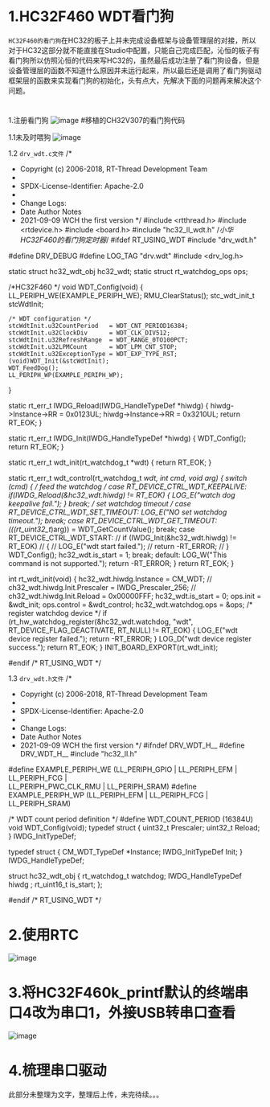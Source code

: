 # 1.HC32F460 WDT看门狗
`HC32F460的看门狗`在HC32的板子上并未完成设备框架与设备管理层的对接，所以对于HC32这部分就不能直接在Studio中配置，只能自己完成匹配，沁恒的板子有看门狗所以仿照沁恒的代码来写HC32的，虽然最后成功注册了看门狗设备，但是设备管理层的函数不知道什么原因并未运行起来，所以最后还是调用了看门狗驱动框架层的函数来实现看门狗的初始化，头有点大，先解决下面的问题再来解决这个问题。
#
1.注册看门狗
![image](https://github.com/Yaochenger/summer2022/blob/main/WangShun/Day4/3.picture/1.HC32F460%E6%B3%A8%E5%86%8C%E7%9C%8B%E9%97%A8%E7%8B%97.jpg)
#移植的CH32V307的看门狗代码

 1.1未及时喂狗
![image](https://github.com/Yaochenger/summer2022/blob/main/WangShun/Day4/3.picture/2.%E6%9C%AA%E5%8F%8A%E6%97%B6%E5%96%82%E7%8B%97%E7%B3%BB%E7%BB%9F%E5%A4%8D%E4%BD%8D.jpg)

1.2
`drv_wdt.c文件`
/*
 * Copyright (c) 2006-2018, RT-Thread Development Team
 *
 * SPDX-License-Identifier: Apache-2.0
 *
 * Change Logs:
 * Date           Author            Notes
 * 2021-09-09     WCH        the first version
 */
#include <rtthread.h>
#include <rtdevice.h>
#include <board.h>
#include "hc32_ll_wdt.h"
/*小华HC32F460的看门狗定时器*/
#ifdef RT_USING_WDT
#include "drv_wdt.h"

#define DRV_DEBUG
#define LOG_TAG             "drv.wdt"
#include <drv_log.h>

static struct hc32_wdt_obj hc32_wdt;
static struct rt_watchdog_ops ops;

/*HC32F460 */
void WDT_Config(void)
{
    LL_PERIPH_WE(EXAMPLE_PERIPH_WE);
    RMU_ClearStatus();
    stc_wdt_init_t stcWdtInit;

    /* WDT configuration */
    stcWdtInit.u32CountPeriod   = WDT_CNT_PERIOD16384;
    stcWdtInit.u32ClockDiv      = WDT_CLK_DIV512;
    stcWdtInit.u32RefreshRange  = WDT_RANGE_0TO100PCT;
    stcWdtInit.u32LPMCount      = WDT_LPM_CNT_STOP;
    stcWdtInit.u32ExceptionType = WDT_EXP_TYPE_RST;
    (void)WDT_Init(&stcWdtInit);
    WDT_FeedDog();
    LL_PERIPH_WP(EXAMPLE_PERIPH_WP);
}

static rt_err_t IWDG_Reload(IWDG_HandleTypeDef *hiwdg)
{
    hiwdg->Instance->RR = 0x0123UL;
    hiwdg->Instance->RR = 0x3210UL;
    return RT_EOK;
}

static rt_err_t IWDG_Init(IWDG_HandleTypeDef *hiwdg)
{
    WDT_Config();
    return RT_EOK;
}

static rt_err_t wdt_init(rt_watchdog_t *wdt)
{
    return RT_EOK;
}

static rt_err_t wdt_control(rt_watchdog_t *wdt, int cmd, void *arg)
{
    switch (cmd)
    {
        /* feed the watchdog */
    case RT_DEVICE_CTRL_WDT_KEEPALIVE:
        if(IWDG_Reload(&hc32_wdt.hiwdg) != RT_EOK)
        {
            LOG_E("watch dog keepalive fail.");
        }
        break;
        /* set watchdog timeout */
    case RT_DEVICE_CTRL_WDT_SET_TIMEOUT:
        LOG_E("NO set watchdog timeout.");
        break;
    case RT_DEVICE_CTRL_WDT_GET_TIMEOUT:
            (*((rt_uint32_t*)arg)) = WDT_GetCountValue();
        break;
    case RT_DEVICE_CTRL_WDT_START:
//        if (IWDG_Init(&hc32_wdt.hiwdg) != RT_EOK)
//        {
//            LOG_E("wdt start failed.");
//            return -RT_ERROR;
//        }
        WDT_Config();
        hc32_wdt.is_start = 1;
        break;
    default:
        LOG_W("This command is not supported.");
        return -RT_ERROR;
    }
    return RT_EOK;
}

int rt_wdt_init(void)
{
    hc32_wdt.hiwdg.Instance = CM_WDT;
//    ch32_wdt.hiwdg.Init.Prescaler = IWDG_Prescaler_256;
//    ch32_wdt.hiwdg.Init.Reload = 0x00000FFF;
    hc32_wdt.is_start = 0;
    ops.init = &wdt_init;
    ops.control = &wdt_control;
    hc32_wdt.watchdog.ops = &ops;
    /* register watchdog device */
    if (rt_hw_watchdog_register(&hc32_wdt.watchdog, "wdt", RT_DEVICE_FLAG_DEACTIVATE, RT_NULL) != RT_EOK)
    {
        LOG_E("wdt device register failed.");
        return -RT_ERROR;
    }
    LOG_D("wdt device register success.");
    return RT_EOK;
}
INIT_BOARD_EXPORT(rt_wdt_init);

#endif /* RT_USING_WDT */

1.3
`drv_wdt.h文件`
/*
 * Copyright (c) 2006-2018, RT-Thread Development Team
 *
 * SPDX-License-Identifier: Apache-2.0
 *
 * Change Logs:
 * Date           Author       Notes
 * 2021-09-09     WCH        the first version
 */
#ifndef DRV_WDT_H__
#define DRV_WDT_H__
#include "hc32_ll.h"

#define EXAMPLE_PERIPH_WE               (LL_PERIPH_GPIO | LL_PERIPH_EFM | LL_PERIPH_FCG | \
                                         LL_PERIPH_PWC_CLK_RMU | LL_PERIPH_SRAM)
#define EXAMPLE_PERIPH_WP               (LL_PERIPH_EFM | LL_PERIPH_FCG | LL_PERIPH_SRAM)

/* WDT count period definition */
#define WDT_COUNT_PERIOD                (16384U)
void WDT_Config(void);
typedef struct
{
  uint32_t Prescaler;
  uint32_t Reload;
} IWDG_InitTypeDef;

typedef struct
{
  CM_WDT_TypeDef        *Instance;
  IWDG_InitTypeDef      Init;
} IWDG_HandleTypeDef;

struct hc32_wdt_obj
{
    rt_watchdog_t      watchdog;
    IWDG_HandleTypeDef hiwdg ;
    rt_uint16_t        is_start;
};


#endif /* RT_USING_WDT */
# 2.使用RTC
![image](https://github.com/Yaochenger/summer2022/blob/main/WangShun/Day4/3.picture/3.%E9%A9%B1%E5%8A%A8%E8%BD%AF%E4%BB%B6%E6%A8%A1%E6%8B%9FRTC.jpg)
# 3.将HC32F460k_printf默认的终端串口4改为串口1，外接USB转串口查看
![image](https://github.com/Yaochenger/summer2022/blob/main/WangShun/Day4/3.picture/4.%E5%B0%86HC32%20shell%E7%9A%84%E9%BB%98%E8%AE%A4%E4%B8%B2%E5%8F%A34%E6%8D%A2%E5%88%B0%E4%B8%B2%E5%8F%A31.jpg)
# 4.梳理串口驱动
  此部分未整理为文字，整理后上传，未完待续。。。





